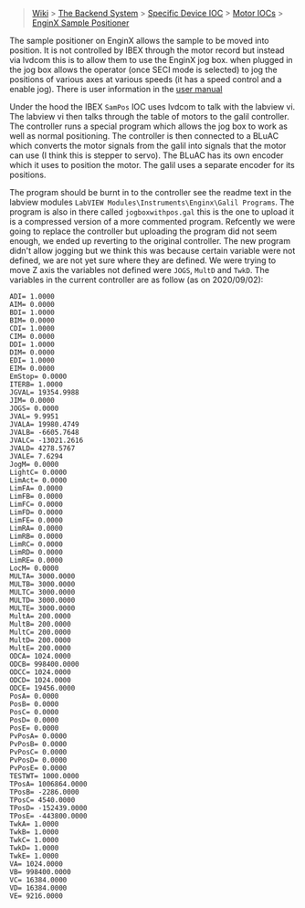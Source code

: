> [Wiki](Home) > [The Backend System](The-Backend-System) > [Specific Device IOC](Specific-Device-IOC) > [Motor IOCs](Motor-IOCs) > [EnginX Sample Positioner](EnginX-Sample-Positioner)

The sample positioner on EnginX allows the sample to be moved into position. It is not controlled by IBEX through the motor record but instead via lvdcom this is to allow them to use the EnginX jog box. when plugged in the jog box allows the operator (once SECI mode is selected) to jog the positions of various axes at various speeds (it has a speed control and a enable jog). There is user information in the [user manual](https://github.com/ISISComputingGroup/ibex_user_manual/wiki/Engin-X-Sample-Stack)

Under the hood the IBEX `SamPos` IOC uses lvdcom to talk with the labview vi. The labview vi then talks through the table of motors to the galil controller. The controller runs a special program which allows the jog box to work as well as normal positioning. The controller is then connected to a BLuAC which converts the motor signals from the galil into signals that the motor can use (I think this is stepper to servo). The BLuAC has its own encoder which it uses to position the motor. The galil uses a separate encoder for its positions.

The program should be burnt in to the controller see the readme text in the labview modules `LabVIEW Modules\Instruments\Enginx\Galil Programs`. The program is also in there called `jogboxwithpos.gal` this is the one to upload it is a compressed version of a more commented program. Refcently we were going to replace the controller but uploading the program did not seem enough, we ended up reverting to the original controller. The new program didn't allow jogging but we think this was because certain variable were not defined, we are not yet sure where they are defined. We were trying to move Z axis the variables not defined were `JOGS`, `MultD` and `TwkD`. The variables in the current controller are as follow (as on 2020/09/02):

```
ADI= 1.0000
AIM= 0.0000
BDI= 1.0000
BIM= 0.0000
CDI= 1.0000
CIM= 0.0000
DDI= 1.0000
DIM= 0.0000
EDI= 1.0000
EIM= 0.0000
EmStop= 0.0000
ITERB= 1.0000
JGVAL= 19354.9988
JIM= 0.0000
JOGS= 0.0000
JVAL= 9.9951
JVALA= 19980.4749
JVALB= -6605.7648
JVALC= -13021.2616
JVALD= 4278.5767
JVALE= 7.6294
JogM= 0.0000
LightC= 0.0000
LimAct= 0.0000
LimFA= 0.0000
LimFB= 0.0000
LimFC= 0.0000
LimFD= 0.0000
LimFE= 0.0000
LimRA= 0.0000
LimRB= 0.0000
LimRC= 0.0000
LimRD= 0.0000
LimRE= 0.0000
LocM= 0.0000
MULTA= 3000.0000
MULTB= 3000.0000
MULTC= 3000.0000
MULTD= 3000.0000
MULTE= 3000.0000
MultA= 200.0000
MultB= 200.0000
MultC= 200.0000
MultD= 200.0000
MultE= 200.0000
ODCA= 1024.0000
ODCB= 998400.0000
ODCC= 1024.0000
ODCD= 1024.0000
ODCE= 19456.0000
PosA= 0.0000
PosB= 0.0000
PosC= 0.0000
PosD= 0.0000
PosE= 0.0000
PvPosA= 0.0000
PvPosB= 0.0000
PvPosC= 0.0000
PvPosD= 0.0000
PvPosE= 0.0000
TESTWT= 1000.0000
TPosA= 1006864.0000
TPosB= -2286.0000
TPosC= 4540.0000
TPosD= -152439.0000
TPosE= -443800.0000
TwkA= 1.0000
TwkB= 1.0000
TwkC= 1.0000
TwkD= 1.0000
TwkE= 1.0000
VA= 1024.0000
VB= 998400.0000
VC= 16384.0000
VD= 16384.0000
VE= 9216.0000
```
